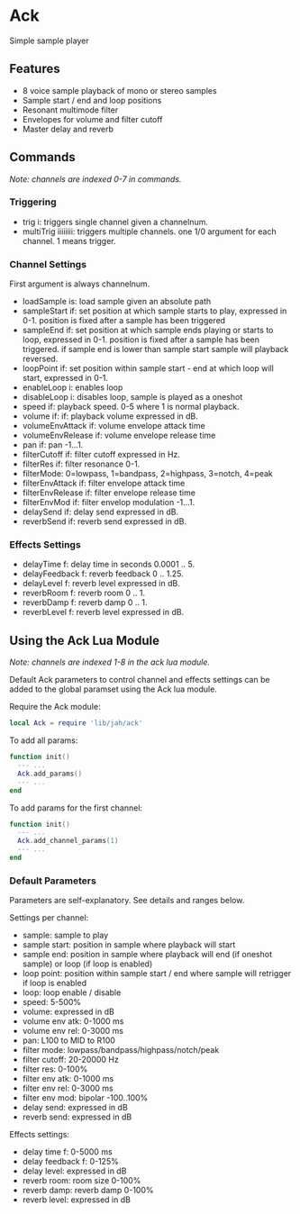 ---
---

# Ack

Simple sample player

## Features

- 8 voice sample playback of mono or stereo samples
- Sample start / end and loop positions
- Resonant multimode filter
- Envelopes for volume and filter cutoff
- Master delay and reverb

## Commands

_Note: channels are indexed 0-7 in commands._

### Triggering

- trig i: triggers single channel given a channelnum.
- multiTrig iiiiiiii: triggers multiple channels. one 1/0 argument for each channel. 1 means trigger.

### Channel Settings

First argument is always channelnum.

- loadSample is: load sample given an absolute path
- sampleStart if: set position at which sample starts to play, expressed in 0-1. position is fixed after a sample has been triggered
- sampleEnd if: set position at which sample ends playing or starts to loop, expressed in 0-1. position is fixed after a sample has been triggered. if sample end is lower than sample start sample will playback reversed.
- loopPoint if: set position within sample start - end at which loop will start, expressed in 0-1.
- enableLoop i: enables loop
- disableLoop i: disables loop, sample is played as a oneshot
- speed if: playback speed. 0-5 where 1 is normal playback.
- volume if: if: playback volume expressed in dB.
- volumeEnvAttack if: volume envelope attack time
- volumeEnvRelease if: volume envelope release time
- pan if: pan -1...1.
- filterCutoff if: filter cutoff expressed in Hz.
- filterRes if: filter resonance 0-1.
- filterMode: 0=lowpass, 1=bandpass, 2=highpass, 3=notch, 4=peak
- filterEnvAttack if: filter envelope attack time
- filterEnvRelease if: filter envelope release time
- filterEnvMod if: filter envelop modulation -1...1.
- delaySend if: delay send expressed in dB.
- reverbSend if: reverb send expressed in dB.

### Effects Settings

- delayTime f: delay time in seconds 0.0001 .. 5.
- delayFeedback f: reverb feedback 0 .. 1.25.
- delayLevel f: reverb level expressed in dB.
- reverbRoom f: reverb room 0 .. 1.
- reverbDamp f: reverb damp 0 .. 1.
- reverbLevel f: reverb level expressed in dB.

## Using the Ack Lua Module

_Note: channels are indexed 1-8 in the ack lua module._

Default Ack parameters to control channel and effects settings can be added to the global paramset using the Ack lua module.

Require the Ack module:

``` lua
local Ack = require 'lib/jah/ack'
```

To add all params:

``` lua
function init()
  --- ...
  Ack.add_params()
  --- ...
end
```

To add params for the first channel:

``` lua
function init()
  --- ...
  Ack.add_channel_params(1)
  --- ...
end
```

### Default Parameters

Parameters are self-explanatory. See details and ranges below.

Settings per channel:

- sample: sample to play
- sample start: position in sample where playback will start
- sample end: position in sample where playback will end (if oneshot sample) or loop (if loop is enabled)
- loop point: position within sample start / end where sample will retrigger if loop is enabled
- loop: loop enable / disable
- speed: 5-500%
- volume: expressed in dB
- volume env atk: 0-1000 ms
- volume env rel: 0-3000 ms
- pan: L100 to MID to R100
- filter mode: lowpass/bandpass/highpass/notch/peak
- filter cutoff: 20-20000 Hz
- filter res: 0-100%
- filter env atk: 0-1000 ms
- filter env rel: 0-3000 ms
- filter env mod: bipolar -100..100%
- delay send: expressed in dB
- reverb send: expressed in dB

Effects settings:

- delay time f: 0-5000 ms
- delay feedback f: 0-125%
- delay level: expressed in dB
- reverb room: room size 0-100%
- reverb damp: reverb damp 0-100%
- reverb level: expressed in dB


